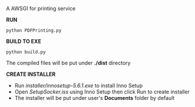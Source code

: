 A AWSGI for printing service

**RUN**

`python PDFPrinting.py`

**BUILD TO EXE**

`python build.py`

The compiled files will be put under **./dist** directory

**CREATE INSTALLER**

- Run _installer/innosetup-5.6.1.exe_ to install Inno Setup
- Open _SetupSocker.iss_ using Inno Setup then click Run to create installer
- The installer will be put under user's **Documents** folder by default
 